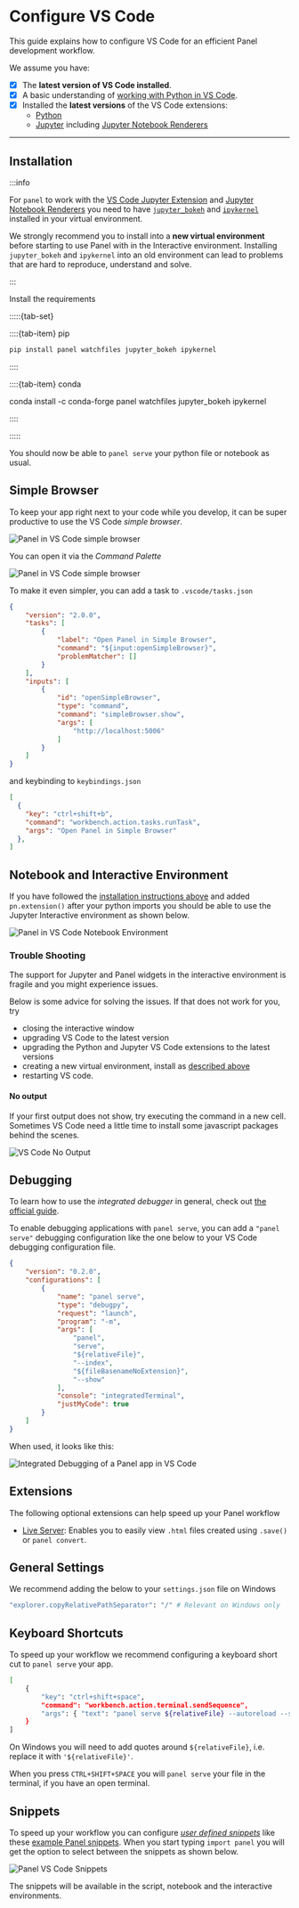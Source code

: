 # Configure VS Code

This guide explains how to configure VS Code for an efficient Panel development workflow.

We assume you have:

- [x] The **latest version of VS Code installed**.
- [x] A basic understanding of [working with Python in VS Code](https://code.visualstudio.com/docs/python/python-tutorial).
- [x] Installed the **latest versions** of the VS Code extensions:
  - [Python](https://github.com/Microsoft/vscode-python)
  - [Jupyter](https://marketplace.visualstudio.com/items?itemName=ms-toolsai.jupyter) including [Jupyter Notebook Renderers](https://marketplace.visualstudio.com/items?itemName=ms-toolsai.jupyter-renderers)

---

## Installation

:::info

For `panel` to work with the [VS Code Jupyter Extension](https://marketplace.visualstudio.com/items?itemName=ms-toolsai.jupyter) and [Jupyter Notebook Renderers](https://marketplace.visualstudio.com/items?itemName=ms-toolsai.jupyter-renderers)
you need to have [`jupyter_bokeh`](https://github.com/bokeh/jupyter_bokeh) and [`ipykernel`](https://github.com/ipython/ipykernel) installed in your virtual environment.

We strongly recommend you to install into a **new virtual environment** before starting to use Panel with in the Interactive environment. Installing `jupyter_bokeh` and `ipykernel` into an old environment can lead to problems that are hard to reproduce, understand and solve.

:::

Install the requirements

:::::{tab-set}

::::{tab-item} pip

```bash
pip install panel watchfiles jupyter_bokeh ipykernel
```

::::

::::{tab-item} conda

conda install -c conda-forge panel watchfiles jupyter_bokeh ipykernel

::::

:::::

You should now be able to `panel serve` your python file or notebook as usual.

## Simple Browser

To keep your app right next to your code while you develop, it can be super productive to use the VS Code *simple browser*.

![Panel in VS Code simple browser](../../_static/images/vs_code_simple-browser.png)

You can open it via the *Command Palette*

![Panel in VS Code simple browser](../../_static/images/vs_code_simple-browser_command_palette.png)

To make it even simpler, you can add a task to `.vscode/tasks.json`

```json
{
    "version": "2.0.0",
    "tasks": [
        {
            "label": "Open Panel in Simple Browser",
            "command": "${input:openSimpleBrowser}",
            "problemMatcher": []
        }
    ],
    "inputs": [
        {
            "id": "openSimpleBrowser",
            "type": "command",
            "command": "simpleBrowser.show",
            "args": [
                "http://localhost:5006"
            ]
        }
    ]
}
```

and keybinding to `keybindings.json`

```json
[
  {
    "key": "ctrl+shift+b",
    "command": "workbench.action.tasks.runTask",
    "args": "Open Panel in Simple Browser"
  },
]
```

## Notebook and Interactive Environment

If you have followed the [installation instructions above](#installation) and added `pn.extension()` after your python imports you should be able to use the Jupyter Interactive environment as shown below.

![Panel in VS Code Notebook Environment](../../_static/images/vscode-notebook.png)

### Trouble Shooting

The support for Jupyter and Panel widgets in the interactive environment is fragile and you might experience issues.

Below is some advice for solving the issues. If that does not work for you, try

- closing the interactive window
- upgrading VS Code to the latest version
- upgrading the Python and Jupyter VS Code extensions to the latest versions
- creating a new virtual environment, install as [described above](#installation)
- restarting VS code.

#### No output

If your first output does not show, try executing the command in a new cell. Sometimes VS Code need a little time to install some javascript packages behind the scenes.

![VS Code No Output](../../_static/images/vscode-no-output-try-again.png)

## Debugging

To learn how to use the *integrated debugger* in general, check out [the official guide](https://code.visualstudio.com/docs/editor/debugging).

To enable debugging applications with `panel serve`, you can add a `"panel serve"` debugging configuration like the one below to your VS Code debugging configuration file.

```json
{
    "version": "0.2.0",
    "configurations": [
        {
            "name": "panel serve",
            "type": "debugpy",
            "request": "launch",
            "program": "-m",
            "args": [
                "panel",
                "serve",
                "${relativeFile}",
                "--index",
                "${fileBasenameNoExtension}",
                "--show"
            ],
            "console": "integratedTerminal",
            "justMyCode": true
        }
    ]
}
```

When used, it looks like this:

![Integrated Debugging of a Panel app in VS Code](../../_static/images/vscode-integrated-debugging.png)

## Extensions

The following optional extensions can help speed up your Panel workflow

- [Live Server](https://github.com/ritwickdey/vscode-live-server-plus-plus): Enables you to easily view `.html` files created using `.save()` or `panel convert`.

## General Settings

We recommend adding the below to your `settings.json` file on Windows

```bash
"explorer.copyRelativePathSeparator": "/" # Relevant on Windows only
```

## Keyboard Shortcuts

To speed up your workflow we recommend configuring a keyboard short cut to `panel serve` your app.

```bash
[
    {
        "key": "ctrl+shift+space",
        "command": "workbench.action.terminal.sendSequence",
        "args": { "text": "panel serve ${relativeFile} --autoreload --show\u000D" }
    }
]
```

On Windows you will need to add quotes around `${relativeFile}`, i.e. replace it with `'${relativeFile}'`.

When you press `CTRL+SHIFT+SPACE` you will `panel serve` your file in the terminal, if you have an open terminal.

## Snippets

To speed up your workflow you can configure [*user defined snippets*](https://code.visualstudio.com/docs/editor/userdefinedsnippets) like these [example Panel snippets](../../_static/json/vscode-snippets-python.json). When you start typing `import panel` you will get the option to select between the snippets as shown below.

![Panel VS Code Snippets](../../_static/images/vscode-snippets-python.png)

The snippets will be available in the script, notebook and the interactive environments.
